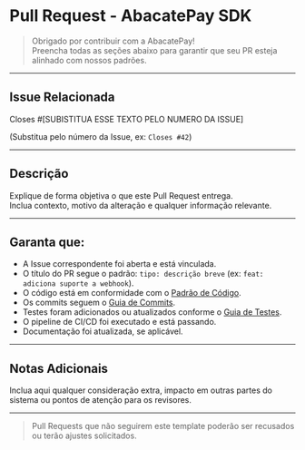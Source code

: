 
# Pull Request - AbacatePay SDK

> Obrigado por contribuir com a AbacatePay!  
> Preencha todas as seções abaixo para garantir que seu PR esteja alinhado com nossos padrões.

---

## Issue Relacionada

Closes #[SUBISTITUA ESSE TEXTO PELO NUMERO DA ISSUE]

(Substitua pelo número da Issue, ex: `Closes #42`)

---

## Descrição

Explique de forma objetiva o que este Pull Request entrega.  
Inclua contexto, motivo da alteração e qualquer informação relevante.

---

## Garanta que:

-  A Issue correspondente foi aberta e está vinculada.
-  O título do PR segue o padrão: `tipo: descrição breve` (ex: `feat: adiciona suporte a webhook`).
-  O código está em conformidade com o [Padrão de Código](/contributors/CODING_STANDARDS.md).
-  Os commits seguem o [Guia de Commits](/contributors/COMMIT_GUIDELINES.md).
-  Testes foram adicionados ou atualizados conforme o [Guia de Testes](/contributors/TESTING_GUIDELINES.md).
-  O pipeline de CI/CD foi executado e está passando.
-  Documentação foi atualizada, se aplicável.

---

## Notas Adicionais

Inclua aqui qualquer consideração extra, impacto em outras partes do sistema ou pontos de atenção para os revisores.

---

> Pull Requests que não seguirem este template poderão ser recusados ou terão ajustes solicitados.
